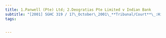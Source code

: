 ```yaml
---
title: 1.Panwell (Pte) Ltd; 2.Deogratias Pte Limited v Indian Bank 
subtitle: "[2001] SGHC 319 / 17\_October\_2001\_**Tribunal/Court**\_:High\_Court\_**Coram**\_:Tan\_Lee\_Meng\_J\_**Counsel\_Name(s)**\_:—\_**Parties**\_:—"
tags:


---
```


